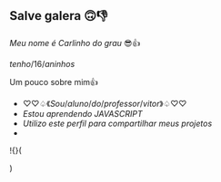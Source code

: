 ## Salve galera 🙃👎

_Meu nome é Carlinho do grau_ 😎👍

$tenho /16 /aninhos$

Um pouco sobre mim👍

- $♡♡ ♤ 《Sou/ aluno/ do/ professor /vitor》 ♤ ♡♡$
- _Estou aprendendo JAVASCRIPT_ 
- _Utilizo este perfil para compartilhar meus projetos_
- 

!{}(








)
